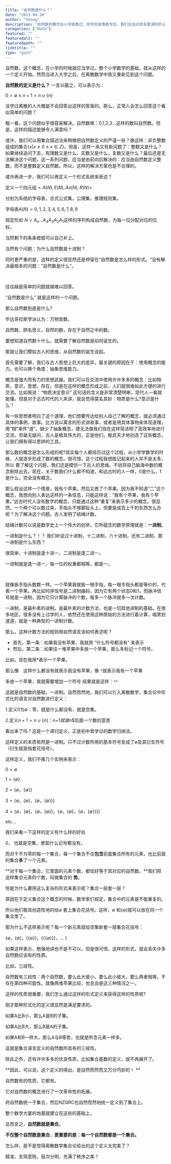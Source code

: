 ```yaml
---
title: "自然数是什么？"
date: "2013-04-26"
author: "Vonng"
description: "自然数的概念在小学就教过，但学完高等数学后，我们应当对其有更深刻的认识。"
categories: ["Math"]
featured: ""
featuredalt: ""
featuredpath: ""
linktitle: ""
type: "post"
---
```




自然数，这个概念，在小学的时候就应当学过。整个小学数学的基础，就从这样的一个定义开始。然而当进入大学之后，在离散数学中我又重新见到这个问题。

**自然数的定义是什么？**
一言以蔽之，可以表示为：

$0=∅ ∧ n+1=n∪\{n\}$

没学过离散的人大概是不会回答出这样的答案的。那么，正常人会怎么回答这个看似简单的问题？
 <!--more-->

粗一看，这个问题似乎很容易解决。自然数嘛：0,1,2,3…这样的数叫自然数。但是，这样的描述能够令人满意吗？

​       或许，我们可以用集合描述法来稍微把自然数定义的严谨一些？像这样：非负整数组成的集合$\{x|x≥0∧x∈Z\}$。但是，这样一来又有新问题了：整数又是什么？如果继续追问下去，有理数又是什么，实数又是什么，复数又是什么？最后还是无法解决这个问题，这一系列问题，应当是由前向后解决的：应当由自然数定义整数，而不是整数定义自然数。所以，这样的解决方案也是不合理的。

 

或许再进一步，我们可以再定义一个形式系统来表述？

定义一个四元组$<A(N),E(N),Ax(N),R(N)>$

分别为系统的字母表，合式公式集，公理集，推理规则集。

字母表$A(N)={0,1,2,3,4,5,6,7,8,9}$

规定形如 $N= A_n …A_4 A_3 A_2A_1$这样的序列构成自然数，为每一位分配对应的位权。

当然剩下的条条框框可以自己补上。

当然有个问题：为什么自然数是十进制？

同时更严重的是，这样的定义很显然还是停留在“自然数是怎么样的形式。“没有解决最根本的问题：”自然数是什么”。

​        

往往越是简单的问题就越难以回答。

“自然数是什么” 就是这样的一个问题。

 

那么自然数到底是什么?

毕达哥拉斯学派认为：万物皆数。

自然数，顾名思义，自然的数，存在于自然之中的数。

要想知道自然数十什么，就需要了解自然数是如何诞生的。

那就让我们模拟古人的思维，从自然数的诞生说起。

 

首先需要了解，我们与古人思想上巨大的差异，最关键的原因在于：使用概念的能力。也可以换个角度：抽象思维能力。

​       概念是强大而有力的思想武器。我们可以在交流中使用许许多多的概念：比如物质，意识，思想，存在。但是在这样的概念形成之前，人们就很难如此方便的进行交流。比如我说：“物质决定意识” 这句话的含义是非常清楚明晰，现代人一看就能懂。但是对于远古时代的人来讲，就会觉得莫名其妙：物质是什么?意识是什么？

​       有一些思想者明白了这个道理，他们想要传达给别人自己了解的概念，就必须通过具体的事例，故事。比方说以寓言的形式讲故事，或者是用具体事物来体现道理，用“相”来传“道”。缺少了抽象概念，便无法像我们现在这样简洁明了高效率地进行交流。但毫无疑问，古人是极其伟大的，正是他们，极具天才地创造了这些概念，让我们拥有得以思辨的工具。

​       那么数的概念是怎么形成的呢?其实每个人都经历过这个过程，从小学学数学的时候，人就逐步形成了数的概念。很可惜，这个过程我想能记起来的人并不是太多。所以 要了解这个问题，我们还是模仿一下古人的思维。不妨将自己脑海中数的概念剔除出去。现在，关于数我们什么都不知道，和远古时的人一样，0是什么，1是什么，完全没有概念。

​       那么假设这样一个情景，我有个苹果。然后又拣了个苹果。因为我不知道“二”这个概念，我想向别人表达这样的一条信息，只能这样说：“我有个苹果，我有个苹果。”远古时代人没有数字的概念，只能通过这种“重复”来表示多少的概念。很显然，一个两个可以数过来，手指头不够脚趾头上。但要是成百上千的东西怎么办呢？为了解决这个问题。古人发明了结绳计数。

​        结绳计数可以说是数学史上一个伟大的创举，它所蕴含的数学原理就是：**一进制**。

一进制是什么？！？ 我们听说过十进制，十二进制，六十进制，还有二进制，那一进制是什么东西？

很简单，十进制是逢十进一，二进制是逢二进一。

一进制就是逢一进一，每一位的权重都相等，都是一。

​        

​	就像扳手指头数数一样。一个苹果我就扳一根手指，每一根手指头都是等价的，代表一个苹果。再比如时序信号是二进制编码，因为它有两个状态0和1，而脉冲信号就是一进制，因为它只计算脉冲的个数，每多一个脉冲就多一次计数。

​	一进制，是最朴素的进制，是最朴素的计数方法，也是一切其他进制的基础。在很多地区，很多没有上过学的人，依然还在使用这种原始的方法进行着计算，唱票划道道，就是一种典型的一进制计数。

 

那么，这种计数方法的规则用自然语言该如何表述呢？

* 首先，第一条：如果我没有苹果，我就用 “什么符号都没有” 来表示
* 然后，第二条：如果往一堆苹果中多放一个苹果，那么多标记一个符号。

 

比如，现在我用*表示一个苹果。

那么像`  `这样什么都没有就表示我没有苹果，像 `*`就表示我有一个苹果

多放一个苹果，我就需要增加一个符号 结果就是这样：`**`

 

这就是自然数的基础，一进制。自然而然地，我们可以引入离散数学，集合论中形式化的语言对自然数进行定义：

1.定义0为∅：零，就是什么都没有，就是空集。

2.定义$n+1=n∪\{n\}：$n+1$就是$n$后面一个数的意思

 

看出来了吗？这是一个递归定义，正是初中曾学过的数学归纳法。

这样定义的本质依然是一进制。只不过计数所用的基本符号变成了∅及其衍生符号（衍生就是指套花括号）。

这样定义，我们不推几个实例来表示：

$0 = ∅$

$1=\{∅\}$

$2=\{∅，\{∅\}\}$

$3=\{∅，\{∅\}，\{∅，\{∅\}\}\}$

$4=\{∅，\{∅\}，\{∅，\{∅\}\}，\{∅，\{∅\}，\{∅，\{∅\}\}\} \}$

 etc...

我们来看一下这样的定义有什么样的好处

0， 也就是空集，里面什么记号都没有。

而对于不为零的每一个集合，每一个集合不仅**包含**前面集合所有的元素，也比前面的集合**多**了一个元素。

**对于每一个集合，它里面的元素个数，都恰好等于其对应的自然数。**我们把这样集合元素的个数，叫做集合的 **势**。

 

但是为什么要用这么复杂的形式来表示呢？集合一层套一层？

原因在于定义集合这个概念的时候，数学家们规定，集合中的元素是不能重复的。

所以他们极具创造性地的给∅ 套上集合花括号。这样，∅ 和{∅}就可以放在同一个集合里了。

 

那为什么不这样表示呢？每一个新元素就给空集新套一层集合花括号：

{∅，{∅}，{{∅}}，{{{∅}}}，… }

如果这样表示，勉强地讲也不是不可以，但是很可惜，这样的形式，就会丢失许多自然数应该有的性质。

比如，三歧性。

自然数有三歧性：两个自然数，要么此大彼小，要么此小彼大，要么两者相等。不存在第四种可能性。就像两堆苹果比较，也总会是这三种情况之一。

这样的性质很重要，我们怎么通过这样的形式定义来获得这样的性质呢?

刚才那种形式化的定义很显然是满足要求的。

如果A比B小，那么A是B的子集。

如果A比B大，那么B是A的子集。

如果A和B一样大，那么A与B等势，也就是所含元素一样多。

这就是集合语言定义的自然数所具有的三岐性。

除此之外，还有许许多多的优良性质，比如集合基数的定义，就不再展开了。

**因此，可以说，这个定义的得出，是自然而然而又万分巧妙的！ **

自然数有的性质，它都有。

它对自然数的概念进行了一次革命性的拓展。

将自然数统一于集合，然后NZQRC也自然而然地统一定义到了集合上。

整个数学大厦的地基就建立在这些的基础上。

总而言之，**自然数就是集合**。

**不仅整个自然数是集合**，**更重要的是：每一个自然数都是一个集合。**

 

怎么样，是不是觉得离散数学集合论给出的这个定义太完美了？

精准，言简意赅，层次分明，充满了秩序之美？